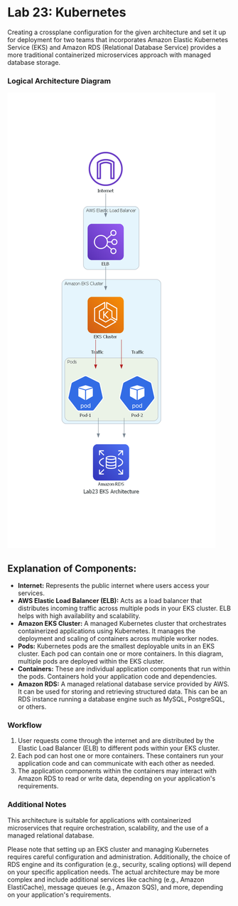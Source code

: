 # Lab 23: Kubernetes

Creating a crossplane configuration for the given architecture and set it up for deployment for two teams that incorporates Amazon Elastic Kubernetes Service (EKS) and Amazon RDS (Relational Database Service) provides a more traditional containerized microservices approach with managed database storage. 

### Logical Architecture Diagram

![AWS Architecture Diagram](diagrams-docs/lab23_eks_architecture.png)


## Explanation of Components:

- **Internet:** Represents the public internet where users access your services.
- **AWS Elastic Load Balancer (ELB):** Acts as a load balancer that distributes incoming traffic across multiple pods in your EKS cluster. ELB helps with high availability and scalability.
- **Amazon EKS Cluster:** A managed Kubernetes cluster that orchestrates containerized applications using Kubernetes. It manages the deployment and scaling of containers across multiple worker nodes.
- **Pods:** Kubernetes pods are the smallest deployable units in an EKS cluster. Each pod can contain one or more containers. In this diagram, multiple pods are deployed within the EKS cluster.
- **Containers:** These are individual application components that run within the pods. Containers hold your application code and dependencies.
- **Amazon RDS:** A managed relational database service provided by AWS. It can be used for storing and retrieving structured data. This can be an RDS instance running a database engine such as MySQL, PostgreSQL, or others.

### Workflow

1. User requests come through the internet and are distributed by the Elastic Load Balancer (ELB) to different pods within your EKS cluster.
2. Each pod can host one or more containers. These containers run your application code and can communicate with each other as needed.
3. The application components within the containers may interact with Amazon RDS to read or write data, depending on your application's requirements.

### Additional Notes

This architecture is suitable for applications with containerized microservices that require orchestration, scalability, and the use of a managed relational database.

Please note that setting up an EKS cluster and managing Kubernetes requires careful configuration and administration. Additionally, the choice of RDS engine and its configuration (e.g., security, scaling options) will depend on your specific application needs. The actual architecture may be more complex and include additional services like caching (e.g., Amazon ElastiCache), message queues (e.g., Amazon SQS), and more, depending on your application's requirements.